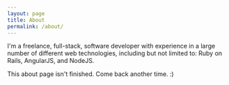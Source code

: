 ```yaml
---
layout: page
title: About
permalink: /about/
---
```


I'm a freelance, full-stack, software developer with experience in a large number of different web technologies, including but not limited to: Ruby on Rails, AngularJS, and NodeJS.

This about page isn't finished. Come back another time. :)
